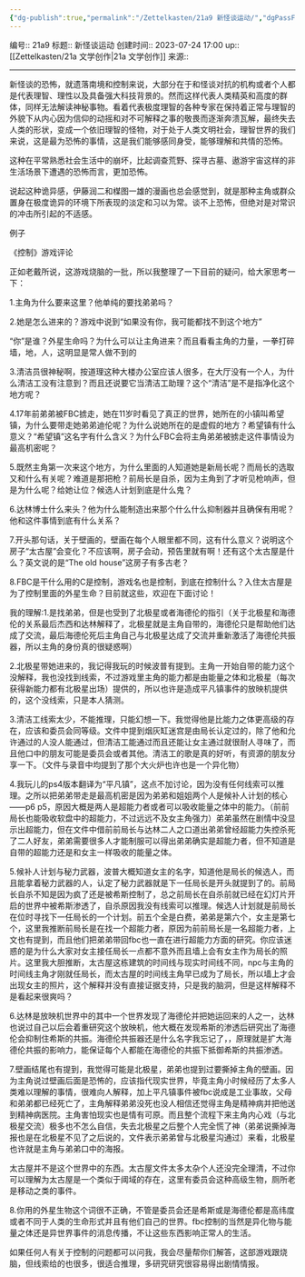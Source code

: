 ```yaml
---
{"dg-publish":true,"permalink":"/Zettelkasten/21a9 新怪谈运动/","dgPassFrontmatter":true}
---
```


编号:: 21a9
标题:: 新怪谈运动
创建时间:: 2023-07-24 17:00
up:: [[Zettelkasten/21a 文学创作\|21a 文学创作]]
来源:: 

---

新怪谈的恐怖，就遗落南境和控制来说，大部分在于和怪谈对抗的机构或者个人都是代表理智、理性以及具备强大科技背景的。然而这样代表人类精英和高度的群体，同样无法解读神秘事物。看着代表极度理智的各种专家在保持着正常与理智的外貌下从内心因为信仰的动摇和对不可解释之事的敬畏而逐渐奔溃瓦解，最终失去人类的形状，变成一个依旧理智的怪物，对于处于人类文明社会，理智世界的我们来说，这是最为恐怖的事情，这是我们能够感同身受，能够理解和共情的恐怖。

这种在平常熟悉社会生活中的崩坏，比起调查荒野、探寻古墓、遨游宇宙这样的非生活场景下遭遇的恐怖而言，更加恐怖。

说起这种诡异感，伊藤润二和楳图一雄的漫画也总会感觉到，就是那种主角或群众置身在极度诡异的环境下所表现的淡定和习以为常。谈不上恐怖，但绝对是对常识的冲击所引起的不适感。




例子

《控制》游戏评论

正如老戴所说，这游戏烧脑的一批，所以我整理了一下目前的疑问，给大家思考一下：

1.主角为什么要来这里？他单纯的要找弟弟吗？

2.她是怎么进来的？游戏中说到“如果没有你，我可能都找不到这个地方”

“你”是谁？外星生命吗？为什么可以让主角进来？而且看看主角的力量，一拳打碎墙，地，人，这明显是常人做不到的

3.清洁员很神秘啊，按道理这种大楼办公室应该人很多，在大厅没有一个人，为什么清洁工没有注意到？而且还说要它当清洁工助理？这个“清洁”是不是指净化这个地方呢？

4.17年前弟弟被FBC掳走，她在11岁时看见了真正的世界，她所在的小镇叫希望镇，为什么要带走她弟弟迪伦呢？为什么说她所在的是虚假的地方？希望镇有什么意义？“希望镇”这名字有什么含义？为什么FBC会将主角弟弟被掳走这件事情设为最高机密呢？

5.既然主角第一次来这个地方，为什么里面的人知道她是新局长呢？而局长的选取又和什么有关呢？难道是那把枪？前局长是自杀，因为主角到了才听见枪响声，但是为什么呢？给她让位？候选人计划到底是什么鬼？

6.达林博士什么来头？他为什么能制造出来那个什么什么抑制器并且确保有用呢？他和这件事情到底有什么关系？

7.开头那句话，关于壁画的，壁画在每个人眼里都不同，这有什么意义？说明这个房子“太古屋”会变化？不应该啊，房子会动，预告里就有啊！还有这个太古屋是什么？英文说的是“The old house”这房子有多古老？

8.FBC是干什么用的C是控制，游戏名也是控制，到底在控制什么？入住太古屋是为了控制里面的外星生命？目前就这些，欢迎在下面讨论！

我的理解:1.是找弟弟，但是也受到了北极星或者海德伦的指引（关于北极星和海德伦的关系最后杰西和达林解释了，北极星就是主角自带的，海德伦只是帮助他们达成了交流，最后海德伦死后主角自己与北极星达成了交流并重新激活了海德伦共振器，所以主角的身份真的很疑惑啊）

2.北极星带她进来的，我记得我玩的时候波普有提到。主角一开始自带的能力这个没解释，我也没找到线索，不过游戏里主角的能力都是由能量之体和北极星（每次获得新能力都有北极星出场）提供的，所以也许是造成平凡镇事件的放映机提供的，这个没线索，只是本人猜测。

3.清洁工线索太少，不能推理，只能幻想一下。我觉得他是比能力之体更高级的存在，应该和委员会同等级。文件中提到烟灰缸迷宫是由局长认定过的，除了他和允许通过的人没人能通过，但清洁工能通过而且还能让女主通过就很耐人寻味了，而且他口中的朋友可能是委员会或者其他。清洁工的歌是真的好听，有资源的朋友分享一下。（文件与录音中均提到了那个大火炉也许也是一个异化物）

4.我玩儿的ps4版本翻译为“平凡镇”，这点不加讨论，因为没有任何线索可以推理。之所以把弟弟带走是最高机密是因为弟弟和姐姐两个人是候补人计划的核心——p6 p5，原因大概是两人是超能力者或者可以吸收能量之体中的能力。（前前局长也能吸收软盘中的超能力，不过远远不及女主角强力）弟弟虽然在剧情中没显示出超能力，但在文件中借前前局长与达林二人之口道出弟弟曾经超能力失控杀死了二人好友，弟弟需要很多人才能制服可以得出弟弟确实是超能力者，但不知道是自带的超能力还是和女主一样吸收的能量之体。

5.候补人计划与秘力武器，波普大概知道女主的名字，知道他是局长的候选人，而且能拿着秘力武器的人，认定了秘力武器就是下一任局长是开头就提到了的。前局长自杀不知是因为疯了还是被希斯控制了，总之前局长在自杀前就已经在幻灯片开启的世界中被希斯渗透了，自杀原因我没有线索可以推理。候选人计划就是前局长在位时寻找下一任局长的一个计划。前五个全是白费，弟弟是第六个，女主是第七个，这里我推断前局长是在找一个超能力者，原因为前前局长是一名超能力者，上文也有提到，而且他们把弟弟带回fbc也一直在进行超能力方面的研究。你应该迷惑的是为什么大家对女主接任局长一点都不意外而且墙上会有女主作为局长的照片。这里我大胆推断，太古屋这栋建筑的时间线与现实时间线不同，npc与主角的时间线主角才刚就任局长，而太古屋的时间线主角早已成为了局长，所以墙上才会出现女主的照片，这个解释并没有直接证据支持，只是我的脑洞，但是这样解释不是看起来很爽吗？

6.达林是放映机世界中的其中一个世界发现了海德伦并把她运回来的人之一，达林也说过自己以后会着重研究这个放映机，他大概在发现希斯的渗透后研究出了海德伦会抑制住希斯的共振。海德伦共振器还是什么名字我忘记了，，原理就是扩大海德伦共振的影响力，能保证每个人都能在海德伦的共振下抵御希斯的共振渗透。

7.壁画结尾也有提到，我觉得可能是北极星，弟弟也提到过要撕掉主角的壁画。因为主角说过壁画后面是恐怖的，应该指代现实世界，毕竟主角小时候经历了太多人类难以理解的事情，很难向人解释，加上平凡镇事件被fbc说成是工业事故，父母和弟弟都已经死亡了，主角解释弟弟没死也没人相信还觉得主角是精神病并把他送到精神病医院。主角害怕现实也是情有可原。而且整个流程下来主角内心戏（与北极星交流）极多也不怎么自信，失去北极星之后整个人完全慌了神（弟弟说撕掉海报也是在北极星不见了之后说的，文件表示弟弟曾与北极星沟通过）来看，北极星也许就是主角与弟弟口中的海报。

太古屋并不是这个世界中的东西。太古屋文件太多太杂个人还没完全理清，不过你可以理解为太古屋是一个类似于阈域的存在，这里有委员会这种高级生物，厕所老是移动之类的事件。

8.你用的外星生物这个词很不正确，不管是委员会还是希斯或是海德伦都是高纬度或者不同于人类的生命形式并且有他们自己的世界。fbc控制的当然是异化物与能量之体还是异世界事件的消息传播，不让这些东西影响正常人的生活。

如果任何人有关于控制的问题都可以问我，我会尽量帮你们解答，这部游戏跟烧脑，但线索给的也很多，很适合推理，多研究研究很容易得出剧情情报。
